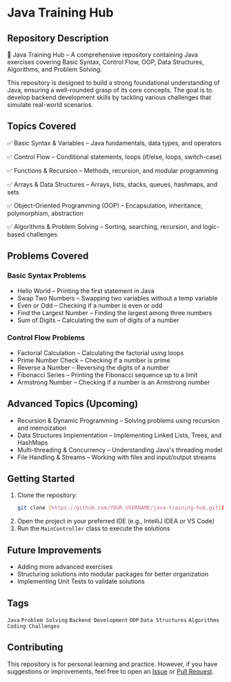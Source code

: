 # Java Training Hub

## Repository Description

🚀 Java Training Hub – A comprehensive repository containing Java exercises covering Basic Syntax, Control Flow, OOP, Data Structures, Algorithms, and Problem Solving.

This repository is designed to build a strong foundational understanding of Java, ensuring a well-rounded grasp of its core concepts. The goal is to develop backend development skills by tackling various challenges that simulate real-world scenarios.

## Topics Covered

✅ Basic Syntax & Variables – Java fundamentals, data types, and operators

✅ Control Flow – Conditional statements, loops (if/else, loops, switch-case)

✅ Functions & Recursion – Methods, recursion, and modular programming

✅ Arrays & Data Structures – Arrays, lists, stacks, queues, hashmaps, and sets

✅ Object-Oriented Programming (OOP) – Encapsulation, inheritance, polymorphism, abstraction

✅ Algorithms & Problem Solving – Sorting, searching, recursion, and logic-based challenges

## Problems Covered

### Basic Syntax Problems

* Hello World – Printing the first statement in Java
* Swap Two Numbers – Swapping two variables without a temp variable
* Even or Odd – Checking if a number is even or odd
* Find the Largest Number – Finding the largest among three numbers
* Sum of Digits – Calculating the sum of digits of a number

### Control Flow Problems

* Factorial Calculation – Calculating the factorial using loops
* Prime Number Check – Checking if a number is prime
* Reverse a Number – Reversing the digits of a number
* Fibonacci Series – Printing the Fibonacci sequence up to a limit
* Armstrong Number – Checking if a number is an Armstrong number

## Advanced Topics (Upcoming)

* Recursion & Dynamic Programming – Solving problems using recursion and memoization
* Data Structures Implementation – Implementing Linked Lists, Trees, and HashMaps
* Multi-threading & Concurrency – Understanding Java's threading model
* File Handling & Streams – Working with files and input/output streams

## Getting Started

1.  Clone the repository:
    ```bash
    git clone [https://github.com/YOUR_USERNAME/java-training-hub.git](https://github.com/YOUR_USERNAME/java-training-hub.git)
    ```
2.  Open the project in your preferred IDE (e.g., IntelliJ IDEA or VS Code)
3.  Run the `MainController` class to execute the solutions

## Future Improvements

* Adding more advanced exercises
* Structuring solutions into modular packages for better organization
* Implementing Unit Tests to validate solutions

## Tags

`Java` `Problem Solving` `Backend Development` `OOP` `Data Structures` `Algorithms` `Coding Challenges`

## Contributing

This repository is for personal learning and practice. However, if you have suggestions or improvements, feel free to open an [Issue](https://github.com/YOUR_USERNAME/java-training-hub/issues) or [Pull Request](https://github.com/YOUR_USERNAME/java-training-hub/pulls).
```
